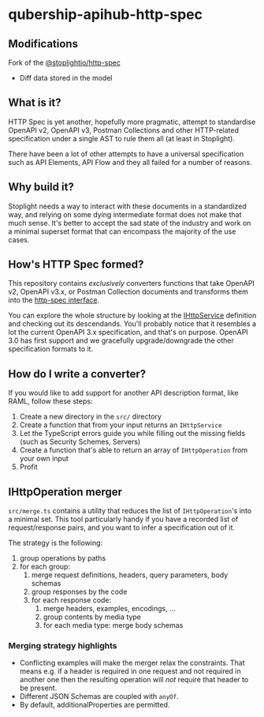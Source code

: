 # qubership-apihub-http-spec

## Modifications
Fork of the [@stoplightio/http-spec](https://github.com/stoplightio/http-spec)
- Diff data stored in the model

## What is it?

HTTP Spec is yet another, hopefully more pragmatic, attempt to standardise OpenAPI v2, OpenAPI v3, Postman Collections and other HTTP-related specification under a single AST to rule them all (at least in Stoplight).

There have been a lot of other attempts to have a universal specification such as API Elements, API Flow and they all failed for a number of reasons.

## Why build it?

Stoplight needs a way to interact with these documents in a standardized way, and relying on some dying intermediate format does not make that much sense. It's better to accept the sad state of the industry and work on a minimal superset format that can encompass the majority of the use cases.

## How's HTTP Spec formed?

This repository contains *exclusively* converters functions that take OpenAPI v2, OpenAPI v3.x, or Postman Collection documents and transforms them into the [http-spec interface](https://github.com/stoplightio/types/blob/master/src/http-spec.ts).

You can explore the whole structure by looking at the [IHttpService](https://github.com/stoplightio/types/blob/master/src/http-spec.ts#L10) definition and checking out its descendands. You'll probably notice that it resembles a lot the current OpenAPI 3.x specification, and that's on purpose. OpenAPI 3.0 has first support and we gracefully upgrade/downgrade the other specification formats to it.

## How do I write a converter?

If you would like to add support for another API description format, like RAML, follow these steps:

1. Create a new directory in the `src/` directory
2. Create a function that from your input returns an `IHttpService`
3. Let the TypeScript errors guide you while filling out the missing fields (such as Security Schemes, Servers)
4. Create a function that's able to return an array of `IHttpOperation` from your own input
5. Profit

## IHttpOperation merger

`src/merge.ts` contains a utility that reduces the list of `IHttpOperation`'s into a minimal set. This tool particularly handy if you have a recorded list of request/response pairs, and you want to infer a specification out of it.

The strategy is the following:
1. group operations by paths
2. for each group:
    1. merge request definitions, headers, query parameters, body schemas
    2. group responses by the code
    3. for each response code:
        1. merge headers, examples, encodings, ...
        2. group contents by media type
        3. for each media type: merge body schemas

### Merging strategy highlights

- Conflicting examples will make the merger relax the constraints. That means e.g. if a header is required in one request and not required in another one then the resulting operation will *not* require that header to be present.
- Different JSON Schemas are coupled with `anyOf`.
- By default, additionalProperties are permitted.
